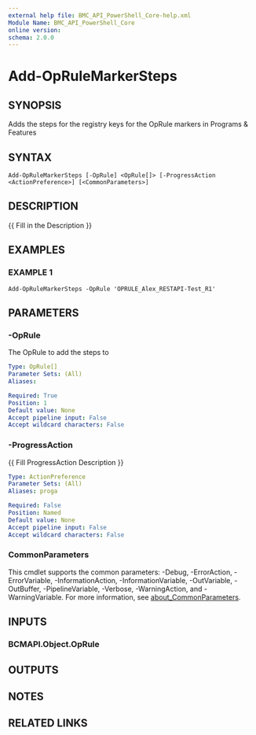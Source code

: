 ```yaml
---
external help file: BMC_API_PowerShell_Core-help.xml
Module Name: BMC_API_PowerShell_Core
online version:
schema: 2.0.0
---
```


# Add-OpRuleMarkerSteps

## SYNOPSIS
Adds the steps for the registry keys for the OpRule markers in Programs & Features

## SYNTAX

```
Add-OpRuleMarkerSteps [-OpRule] <OpRule[]> [-ProgressAction <ActionPreference>] [<CommonParameters>]
```

## DESCRIPTION
{{ Fill in the Description }}

## EXAMPLES

### EXAMPLE 1
```
Add-OpRuleMarkerSteps -OpRule 'OPRULE_Alex_RESTAPI-Test_R1'
```

## PARAMETERS

### -OpRule
The OpRule to add the steps to

```yaml
Type: OpRule[]
Parameter Sets: (All)
Aliases:

Required: True
Position: 1
Default value: None
Accept pipeline input: False
Accept wildcard characters: False
```

### -ProgressAction
{{ Fill ProgressAction Description }}

```yaml
Type: ActionPreference
Parameter Sets: (All)
Aliases: proga

Required: False
Position: Named
Default value: None
Accept pipeline input: False
Accept wildcard characters: False
```

### CommonParameters
This cmdlet supports the common parameters: -Debug, -ErrorAction, -ErrorVariable, -InformationAction, -InformationVariable, -OutVariable, -OutBuffer, -PipelineVariable, -Verbose, -WarningAction, and -WarningVariable. For more information, see [about_CommonParameters](http://go.microsoft.com/fwlink/?LinkID=113216).

## INPUTS

### BCMAPI.Object.OpRule
## OUTPUTS

## NOTES

## RELATED LINKS
